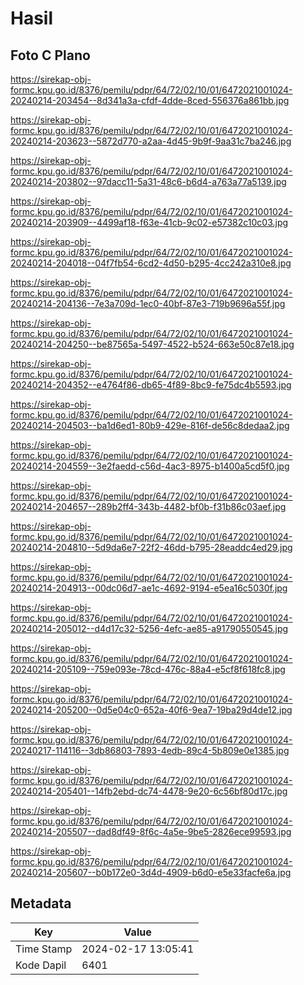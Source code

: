 # Hasil

## Foto C Plano

https://sirekap-obj-formc.kpu.go.id/8376/pemilu/pdpr/64/72/02/10/01/6472021001024-20240214-203454--8d341a3a-cfdf-4dde-8ced-556376a861bb.jpg

https://sirekap-obj-formc.kpu.go.id/8376/pemilu/pdpr/64/72/02/10/01/6472021001024-20240214-203623--5872d770-a2aa-4d45-9b9f-9aa31c7ba246.jpg

https://sirekap-obj-formc.kpu.go.id/8376/pemilu/pdpr/64/72/02/10/01/6472021001024-20240214-203802--97dacc11-5a31-48c6-b6d4-a763a77a5139.jpg

https://sirekap-obj-formc.kpu.go.id/8376/pemilu/pdpr/64/72/02/10/01/6472021001024-20240214-203909--4499af18-f63e-41cb-9c02-e57382c10c03.jpg

https://sirekap-obj-formc.kpu.go.id/8376/pemilu/pdpr/64/72/02/10/01/6472021001024-20240214-204018--04f7fb54-6cd2-4d50-b295-4cc242a310e8.jpg

https://sirekap-obj-formc.kpu.go.id/8376/pemilu/pdpr/64/72/02/10/01/6472021001024-20240214-204136--7e3a709d-1ec0-40bf-87e3-719b9696a55f.jpg

https://sirekap-obj-formc.kpu.go.id/8376/pemilu/pdpr/64/72/02/10/01/6472021001024-20240214-204250--be87565a-5497-4522-b524-663e50c87e18.jpg

https://sirekap-obj-formc.kpu.go.id/8376/pemilu/pdpr/64/72/02/10/01/6472021001024-20240214-204352--e4764f86-db65-4f89-8bc9-fe75dc4b5593.jpg

https://sirekap-obj-formc.kpu.go.id/8376/pemilu/pdpr/64/72/02/10/01/6472021001024-20240214-204503--ba1d6ed1-80b9-429e-816f-de56c8dedaa2.jpg

https://sirekap-obj-formc.kpu.go.id/8376/pemilu/pdpr/64/72/02/10/01/6472021001024-20240214-204559--3e2faedd-c56d-4ac3-8975-b1400a5cd5f0.jpg

https://sirekap-obj-formc.kpu.go.id/8376/pemilu/pdpr/64/72/02/10/01/6472021001024-20240214-204657--289b2ff4-343b-4482-bf0b-f31b86c03aef.jpg

https://sirekap-obj-formc.kpu.go.id/8376/pemilu/pdpr/64/72/02/10/01/6472021001024-20240214-204810--5d9da6e7-22f2-46dd-b795-28eaddc4ed29.jpg

https://sirekap-obj-formc.kpu.go.id/8376/pemilu/pdpr/64/72/02/10/01/6472021001024-20240214-204913--00dc06d7-ae1c-4692-9194-e5ea16c5030f.jpg

https://sirekap-obj-formc.kpu.go.id/8376/pemilu/pdpr/64/72/02/10/01/6472021001024-20240214-205012--d4d17c32-5256-4efc-ae85-a91790550545.jpg

https://sirekap-obj-formc.kpu.go.id/8376/pemilu/pdpr/64/72/02/10/01/6472021001024-20240214-205109--759e093e-78cd-476c-88a4-e5cf8f618fc8.jpg

https://sirekap-obj-formc.kpu.go.id/8376/pemilu/pdpr/64/72/02/10/01/6472021001024-20240214-205200--0d5e04c0-652a-40f6-9ea7-19ba29d4de12.jpg

https://sirekap-obj-formc.kpu.go.id/8376/pemilu/pdpr/64/72/02/10/01/6472021001024-20240217-114116--3db86803-7893-4edb-89c4-5b809e0e1385.jpg

https://sirekap-obj-formc.kpu.go.id/8376/pemilu/pdpr/64/72/02/10/01/6472021001024-20240214-205401--14fb2ebd-dc74-4478-9e20-6c56bf80d17c.jpg

https://sirekap-obj-formc.kpu.go.id/8376/pemilu/pdpr/64/72/02/10/01/6472021001024-20240214-205507--dad8df49-8f6c-4a5e-9be5-2826ece99593.jpg

https://sirekap-obj-formc.kpu.go.id/8376/pemilu/pdpr/64/72/02/10/01/6472021001024-20240214-205607--b0b172e0-3d4d-4909-b6d0-e5e33facfe6a.jpg


## Metadata

| Key        | Value               |
| ---------- | ------------------- |
| Time Stamp | 2024-02-17 13:05:41 |
| Kode Dapil | 6401                |



